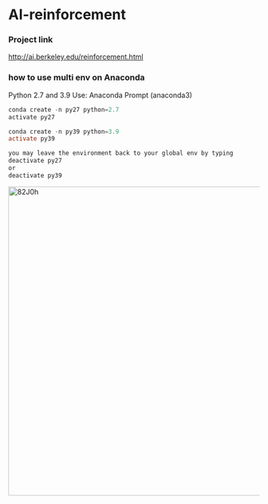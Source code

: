 # AI-reinforcement

### Project link
http://ai.berkeley.edu/reinforcement.html

### how to use multi env on Anaconda
Python 2.7 and 3.9
Use: Anaconda Prompt (anaconda3)

```powershell
conda create -n py27 python=2.7 
activate py27

conda create -n py39 python=3.9
activate py39

you may leave the environment back to your global env by typing
deactivate py27 
or 
deactivate py39
```

<img width="620" alt="82J0h" src="https://user-images.githubusercontent.com/6225593/166659697-8f8fd14c-274b-494d-aad8-0248d8b7c17c.png">


